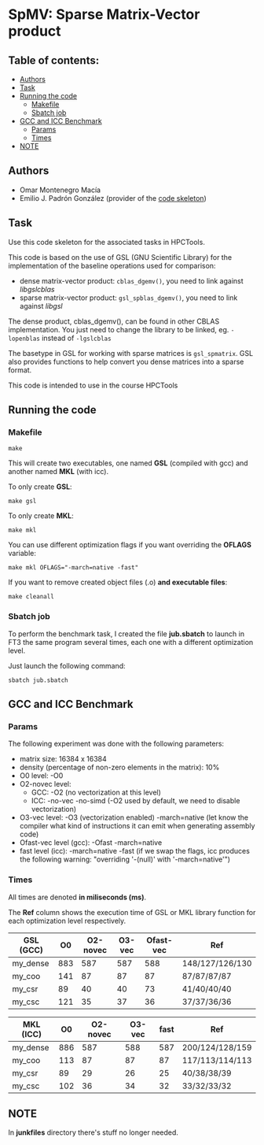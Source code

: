 # SpMV: Sparse Matrix-Vector product
## Table of contents:

- [Authors](#authors)
- [Task](#task)
- [Running the code](#running-the-code)
  - [Makefile](#makefile)
  - [Sbatch job](#sbatch-job)
- [GCC and ICC Benchmark](#gcc-and-icc-benchmark)
  - [Params](#params)
  - [Times](#times)
- [NOTE](#note)

## Authors

- Omar Montenegro Macía
- Emilio J. Padrón González (provider of the [code skeleton](https://gitlab.citic.udc.es/emilio.padron/spmv))

## Task

Use this code skeleton for the associated tasks in HPCTools.

This code is based on the use of GSL (GNU Scientific Library) for the
implementation of the baseline operations used for comparison:
- dense matrix-vector product: `cblas_dgemv()`, you need to link against *libgslcblas*
- sparse matrix-vector product: `gsl_spblas_dgemv()`, you need to link against *libgsl*

The dense product, cblas_dgemv(), can be found in other CBLAS
implementation. You just need to change the library to be linked,
eg. `-lopenblas` instead of `-lgslcblas`

The basetype in GSL for working with sparse matrices is `gsl_spmatrix`.
GSL also provides functions to help convert you dense matrices into a sparse format.

This code is intended to use in the course HPCTools

## Running the code

### Makefile
~~~shell
make
~~~

This will create two executables, one named **GSL** (compiled with gcc) and another named **MKL** (with icc).

To only create **GSL**:

~~~shell
make gsl
~~~

To only create **MKL**:

~~~shell
make mkl
~~~

You can use different optimization flags if you want overriding the **OFLAGS** variable:

~~~shell
make mkl OFLAGS="-march=native -fast"
~~~

If you want to remove created object files (.o) **and executable files**:

~~~shell
make cleanall
~~~

### Sbatch job

To perform the benchmark task, I created the file **jub.sbatch** to launch in FT3 the same program several times, each one with a different optimization level.

Just launch the following command:

~~~shell
sbatch jub.sbatch
~~~

## GCC and ICC Benchmark

### Params 

The following experiment was done with the following parameters:
- matrix size: 16384 x 16384
- density (percentage of non-zero elements in the matrix): 10%
- O0 level: -O0
- O2-novec level:
  - GCC: -O2 (no vectorization at this level)
  - ICC: -no-vec -no-simd (-O2 used by default, we need to disable vectorization)
- O3-vec level: -O3 (vectorization enabled) -march=native (let know the compiler what kind of instructions it can emit when generating assembly code)
- Ofast-vec level (gcc): -Ofast -march=native
- fast level (icc): -march=native -fast (if we swap the flags, icc produces the following warning: "overriding '-(null)' with '-march=native'")

### Times

All times are denoted **in miliseconds (ms)**.

The **Ref** column shows the execution time of GSL or MKL library function for each optimization level respectively.

| **GSL (GCC)** | O0  | O2-novec | O3-vec | Ofast-vec | Ref             |
| ------------- | --- | -------- | ------ | --------- | --------------- |
| my_dense      | 883 | 587      | 587    | 588       | 148/127/126/130 |
| my_coo        | 141 | 87       | 87     | 87        | 87/87/87/87     |
| my_csr        | 89  | 40       | 40     | 73        | 41/40/40/40     |
| my_csc        | 121 | 35       | 37     | 36        | 37/37/36/36     |

| **MKL (ICC)** | O0  | O2-novec | O3-vec | fast | Ref             |
| ------------- | --- | -------- | ------ | ---- | --------------- |
| my_dense      | 886 | 587      | 588    | 587  | 200/124/128/159 |
| my_coo        | 113 | 87       | 87     | 87   | 117/113/114/113 |
| my_csr        | 89  | 29       | 26     | 25   | 40/38/38/39     |
| my_csc        | 102 | 36       | 34     | 32   | 33/32/33/32     |

## NOTE

In **junkfiles** directory there's stuff no longer needed.
